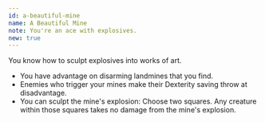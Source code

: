 ```yaml
---
id: a-beautiful-mine
name: A Beautiful Mine
note: You're an ace with explosives.
new: true
---
```


You know how to sculpt explosives into works of art.

- You have advantage on disarming landmines that you find.
- Enemies who trigger your mines make their Dexterity saving throw at disadvantage.
- You can sculpt the mine's explosion: Choose two <me-distance length="5" adj /> squares. Any creature within those squares takes no damage from the mine's explosion.
